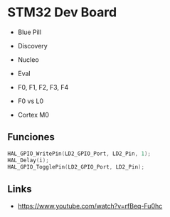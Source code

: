 # STM32 Dev Board



* Blue Pill
* Discovery
* Nucleo
* Eval





* F0, F1, F2, F3, F4
* F0 vs L0
* Cortex M0



## Funciones

```c
HAL_GPIO_WritePin(LD2_GPIO_Port, LD2_Pin, 1);
HAL_Delay(i);
HAL_GPIO_TogglePin(LD2_GPIO_Port, LD2_Pin);

```



## Links

* https://www.youtube.com/watch?v=rfBeq-Fu0hc